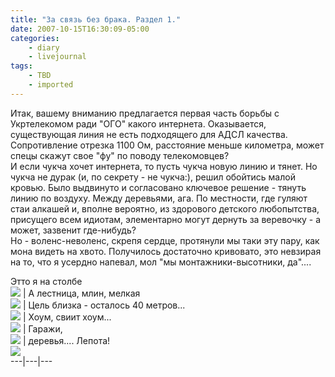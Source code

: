 ```yaml
---
title: "За связь без брака. Раздел 1."
date: 2007-10-15T16:30:09-05:00
categories:
    - diary
    - livejournal
tags:
    - TBD
    - imported
---
```


Итак, вашему вниманию предлагается первая часть борьбы с Укртелекомом ради "ОГО" какого интернета. Оказывается, существующая линия не есть подходящего для АДСЛ качества. Сопротивление отрезка 1100 Ом, расстояние меньше километра, может спецы скажут свое "фу" по поводу телекомовцев?   
И если чукча хочет интернета, то пусть чукча новую линию и тянет. Но чукча не дурак (и, по секрету - не чукча:), решил обойтись малой кровью. Было выдвинуто и согласовано ключевое решение - тянуть линию по воздуху. Между деревьями, ага. По местности, где гуляют стаи алкашей и, вполне вероятно, из здорового детского любопытства, присущего всем идиотам, элементарно могут дернуть за веревочку - а может, зазвенит где-нибудь?  
Но - воленс-неволенс, скрепя сердце, протянули мы таки эту пару, как мона видеть на хвото. Получилось достаточно кривовато, это невзирая на то, что я усердно напевал, мол "мы монтажники-высотники, да"....   
  
Этто я на столбе  
[![](http://lh5.google.com/Disfinder/RxOOmuBLS0I/AAAAAAAAAig/Mgb8HlrFKoY/s144/DSC00540.JPG)](http://picasaweb.google.com/Disfinder/DuJHzJ/photo#5121593997089524546) | А лестница, млин, мелкая  
[![](http://lh4.google.com/Disfinder/RxOPDeBLS1I/AAAAAAAAAio/Fcx3NPckODQ/s144/DSC00541.JPG)](http://picasaweb.google.com/Disfinder/DuJHzJ/photo#5121594491010763602) | Цель близка - осталось 40 метров...  
[![](http://lh4.google.com/Disfinder/RxOPEeBLS2I/AAAAAAAAAiw/D49jXES_BOY/s144/DSC00543.JPG)](http://picasaweb.google.com/Disfinder/DuJHzJ/photo#5121594508190632802) | Хоум, свиит хоум...  
[![](http://lh3.google.com/Disfinder/RxOPFOBLS3I/AAAAAAAAAi4/7aJiocCi8B8/s144/DSC00544.JPG)](http://picasaweb.google.com/Disfinder/DuJHzJ/photo#5121594521075534706) | Гаражи,  
[![](http://lh6.google.com/Disfinder/RxOPF-BLS4I/AAAAAAAAAjA/Vu02ESbzKUY/s144/DSC00546.JPG)](http://picasaweb.google.com/Disfinder/DuJHzJ/photo#5121594533960436610) | деревья.... Лепота!  
[![](http://lh6.google.com/Disfinder/RxOPG-BLS5I/AAAAAAAAAjM/MaqeAyu0ctA/s144/DSC00547.JPG)](http://picasaweb.google.com/Disfinder/DuJHzJ/photo#5121594551140305810)  
---|---|---